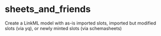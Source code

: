 # sheets_and_friends
Create a LinkML model with as-is imported slots, imported but modified slots (via yq), or newly minted slots (via schemasheets)
